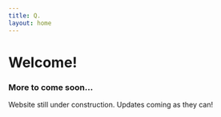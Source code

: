 ```yaml
---
title: Q.
layout: home
---
```


# Welcome!

### More to come soon...

Website still under construction. Updates coming as they can!

